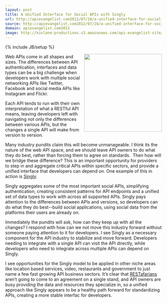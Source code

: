 ```yaml
---
layout: post
title: A Unified Interface for Social APIs with Singly
url: http://apievangelist.com2012/07/18/a-unified-interface-for-social-apis-with-singly/
source: http://apievangelist.com2012/07/18/a-unified-interface-for-social-apis-with-singly/
domain: apievangelist.com2012
image: http://kinlane-productions.s3.amazonaws.com/api-evangelist-site/blog/singly-logo.png
---
```

{% include JB/setup %}<p>
     <a title="Singly" href="https://www.singly.com/" target="_blank"><img src="http://kinlane-productions.s3.amazonaws.com/api-evangelist/singly/singly-logo.png"  width="250" align="right" /></a>
</p>
<p>
     Web APIs come in all shapes and sizes. The differences between API authentication, interfaces and data types can be a big challenge when developers work with multiple social networking APIs like Twitter, Facebook and social media APIs like Instagram and Flickr.
</p>
<p>
     Each API tends to run with their own interpretation of what a RESTful API means, leaving developers left with navigating not only the differences between various APIs, but the changes a single API will make from version to version.
</p>
<p>
     Many industry pundits claim this will become unmanageable. I think its the nature of the web API space, and we should leave API owners to do what they do best, rather than forcing them to agree on standards.  Then how will we bridge these difference? This is an important opportunity for providers to step in and aggregate critical APIs within specific sectors, and provide a unified interface that developers can depend on. One example of this in action is <a title="Singly" href="https://www.singly.com/" target="_blank">Singly</a>.
</p>
<p>
     Singly aggregates some of the most important social APIs, simplifying authentication, creating consistent patterns for API endpoints and a unified set of data types to work with across all supported APIs. Singly pays attention to the differences between APIs and versions, so developers can do what they do best--build social applications, using social data from the platforms their users are already on.
</p>
<p>
     Immediately the pundits will ask, how can they keep up with all the changes? I respond with how can we not move this industry forward without someone paying attention to it for developers. I see Singly as a necessary component for the API industry to stabilize and move forward. Developers needing to integrate with a single API can visit the API directly, while developers who need to integrate across multiple APIs can depend on Singly.
</p>
<p>
     I see opportunities for the Singly model to be applied in other niche areas like location based services, video, restaurants and government to just name a few fast growing API business sectors. It’s clear that <a title="RESTafarians" href="http://mikeschinkel.com/blog/whatisarestafarian/">RESTafarians</a> aren’t going to come to an agreement on a single stand, and API owners are busy providing the data and resources they specialize in, so a unified approach like Singly appears to be a healthy path forward for standardizing APIs, creating a more stable interfac for developers.
</p>
